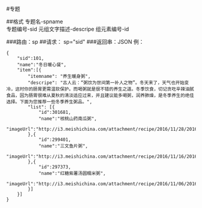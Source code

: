 #专题

##格式
专题名-spname<br>
专题编号-sid
元组文字描述-descripe
组元素编号-id

###路由：sp
##请求： sp="sid"
###返回串：JSON
例：<br>

	{
	    "sid":101,
	    "name":"冬日暖心餐",
	    "item":[{
	    	"itemname": "养生暖身粥",
	    	"descripe": "古人云：“粥饮为世间第一补人之物”。冬天来了，天气也开始变冷，这时你的肠胃更需温软保护。而喝粥就是很不错的养生之道。冬季饮食，切记贪吃辛辣油腻食品，因为肠胃很难从夏秋的清淡适应过来，并且建议能多喝粥，润养肺燥，是冬季养生的绝佳选择。下面为您推荐一些冬季养生粥品。",
	    	"list": [{
				"id":301681,
				"name":"核桃山药南瓜粥",
				"imageUrl":"http://i3.meishichina.com/attachment/recipe/2016/11/28/2016112814802632676379179877.jpg@!p800"
			},{
				"id":299401,
				"name":"三文鱼片粥",
				"imageUrl":"http://i3.meishichina.com/attachment/recipe/2016/11/16/2016111614792786977049749826.jpg@!p800"
			},{
				"id":297373,
				"name":"红糖紫薯汤圆糯米粥",
				"imageUrl":"http://i3.meishichina.com/attachment/recipe/2016/11/06/2016110614784082017626477378.JPG@!p800"
			}]
		}]
	}
	